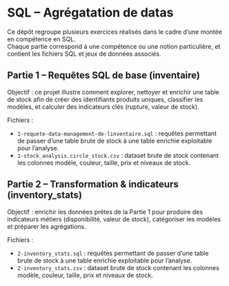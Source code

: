 # SQL – Agrégatation de datas

Ce dépôt regroupe plusieurs exercices réalisés dans le cadre d’une montée en compétence en SQL.  
Chaque partie correspond à une compétence ou une notion particulière, et contient les fichiers SQL et jeux de données associés.

## Partie 1 – Requêtes SQL de base (inventaire)

Objectif : ce projet illustre comment explorer, nettoyer et enrichir une table de stock afin de créer des identifiants produits uniques, classifier les modèles, et calculer des indicateurs clés (rupture, valeur de stock).

Fichiers :
- `1-requete-data-management-de-linventaire.sql` : requêtes permettant de passer d’une table brute de stock à une table enrichie exploitable pour l’analyse.
- `1-stock_analysis.circle_stock.csv` : dataset brute de stock contenant les colonnes modèle, couleur, taille, prix et niveaux de stock.

## Partie 2 – Transformation & indicateurs (inventory_stats)

Objectif : enrichir les données prêtes de la Partie 1 pour produire des indicateurs métiers (disponibilité, valeur de stock), catégoriser les modèles et préparer les agrégations.

Fichiers :
- `2-inventory_stats.sql` : requêtes permettant de passer d’une table brute de stock à une table enrichie exploitable pour l’analyse.
- `2-inventory_stats.csv` : dataset brute de stock contenant les colonnes modèle, couleur, taille, prix et niveaux de stock.

